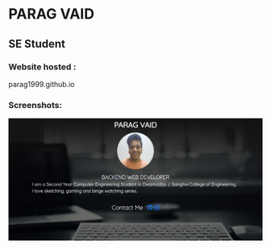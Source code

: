 # PARAG VAID

## SE Student

### Website hosted :
parag1999.github.io

### Screenshots:
![](image/ss.png)
